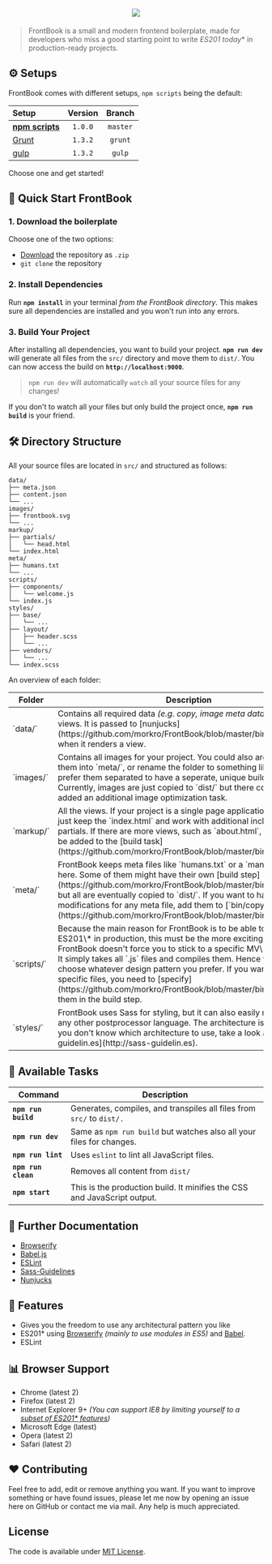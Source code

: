 <h1 align="center"><img src="https://cdn.rawgit.com/morkro/FrontBook/master/media/frontbook-type.svg"></h1>

> FrontBook is a small and modern frontend boilerplate, made for developers who miss a good starting point to write **ES201* today** in production-ready projects.

## ⚙ Setups
FrontBook comes with different setups, `npm scripts` being the default:

| Setup | Version | Branch |
| :---- | :-----: | :----: |
| [**npm scripts**](https://github.com/morkro/FrontBook) | `1.0.0` | `master` |
| [Grunt](https://github.com/morkro/FrontBook/tree/grunt) | `1.3.2` | `grunt` |
| [gulp](https://github.com/morkro/FrontBook/tree/gulp) | `1.3.2` | `gulp` |

Choose one and get started!

## 💾 Quick Start FrontBook
### 1. Download the boilerplate
Choose one of the two options:

* [Download](https://github.com/morkro/FrontBook/archive/master.zip) the repository as `.zip`
* `git clone` the repository

### 2. Install Dependencies
Run **`npm install`** in your terminal _from the FrontBook directory_. This makes sure all dependencies are installed and you won't run into any errors.

### 3. Build Your Project
After installing all dependencies, you want to build your project. **`npm run dev`** will generate all files from the `src/` directory and move them to `dist/`. You can now access the build on **`http://localhost:9000`**.

> `npm run dev` will automatically `watch` all your source files for any changes!

If you don't to watch all your files but only build the project once, **`npm run build`** is your friend.

## 🛠 Directory Structure
All your source files are located in `src/` and structured as follows:

```
data/
├── meta.json
├── content.json
└── ...
images/
├── frontbook.svg
└── ...
markup/
├── partials/
│   └── head.html
└── index.html
meta/
├── humans.txt
└── ...
scripts/
├── components/
│   └── welcome.js
└── index.js
styles/
├── base/
│   └── ...
├── layout/
│   ├── header.scss
│   └── ...
├── vendors/
│   └── ...
└── index.scss
```

An overview of each folder:

<table>
	<thead>
		<tr>
			<th style="width:10%">Folder</th>
			<th style="width:65%">Description</th>
			<th style="width:15%">Executable</th>
		</tr>
	</thead>
	<tbody>
		<tr>
			<td>`data/`</td>
			<td>
				Contains all required data <em>(e.g. copy, image meta data, ...)</em> for your views. It is passed to [nunjucks](https://github.com/morkro/FrontBook/blob/master/bin/html#L42) when it renders a view.
			</td>
			<td>
				[`bin/build-html`](https://github.com/morkro/FrontBook/blob/master/bin/html)
			</td>
		</tr>
		<tr>
			<td>`images/`</td>
			<td>
				Contains all images for your project. You could also argue to move them into `meta/`, or rename the folder to something like `assets/`. I prefer them separated to have a seperate, unique build task. Currently, images are just copied to `dist/` but there could also be added an additional image optimization task.
			</td>
			<td>
				[`bin/copy-assets`](https://github.com/morkro/FrontBook/blob/master/bin/assets#L58)
			</td>
		</tr>
		<tr>
			<td>`markup/`</td>
			<td>
				All the views. If your project is a single page application you might just keep the `index.html` and work with additional includes and partials. If there are more views, such as `about.html`, they need to be added to the [build task](https://github.com/morkro/FrontBook/blob/master/bin/html).
			</td>
			<td>
				[`bin/build-html`](https://github.com/morkro/FrontBook/blob/master/bin/html)
			</td>
		</tr>
		<tr>
			<td>`meta/`</td>
			<td>
				FrontBook keeps meta files like `humans.txt` or a `manifest.json` here. Some of them might have their own [build step](https://github.com/morkro/FrontBook/blob/master/bin/assets#L12), but all are eventually copied to `dist/`. If you want to have specific modifications for any meta file, add them to [`bin/copy-assets`](https://github.com/morkro/FrontBook/blob/master/bin/assets).
			</td>
			<td>
				[`bin/copy-assets`](https://github.com/morkro/FrontBook/blob/master/bin/assets)
			</td>
		</tr>
		<tr>
			<td>`scripts/`</td>
			<td>
				Because the main reason for FrontBook is to be able to write ES201\* in production, this must be the more exciting part. <br>
				FrontBook doesn't force you to stick to a specific MV\* architecture. It simply takes all `.js` files and compiles them. Hence you can choose whatever design pattern you prefer. If you want to exclude specific files, you need to [specify](https://github.com/morkro/FrontBook/blob/master/bin/js#L20) them in the build step.
			</td>
			<td>
				[`bin/build-js`](https://github.com/morkro/FrontBook/blob/master/bin/js)
			</td>
		</tr>
		<tr>
			<td>`styles/`</td>
			<td>
				FrontBook uses Sass for styling, but it can also easily replaced with any other postprocessor language. The architecture is up to you; if you don't know which architecture to use, take a look at [sass-guidelin.es](http://sass-guidelin.es).
			</td>
			<td>
				[`bin/build-css`](https://github.com/morkro/FrontBook/blob/master/bin/css)
			</td>
		</tr>
	</tbody>
</table>

## 🔧 Available Tasks
| Command | Description |
| ------- | ----------- |
| **`npm run build`** | Generates, compiles, and transpiles all files from `src/` to `dist/.` |
| **`npm run dev`** | Same as `npm run build` but watches also all your files for changes. |
| **`npm run lint`** | Uses `eslint` to lint all JavaScript files. |
| **`npm run clean`** | Removes all content from `dist/` |
| **`npm start`** | This is the production build. It minifies the CSS and JavaScript output. |

## 📃 Further Documentation
- [Browserify](http://browserify.org)
- [Babel.js](http://babeljs.io)
- [ESLint](http://eslint.org)
- [Sass-Guidelines](http://www.sass-guidelin.es)
- [Nunjucks](https://mozilla.github.io/nunjucks/)

## 🎊 Features
- Gives you the freedom to use any architectural pattern you like
- ES201* using [Browserify](http://browserify.org/) _(mainly to use modules in ES5)_ and [Babel](https://babeljs.io/).
- ESLint

## 📊 Browser Support
- Chrome (latest 2)
- Firefox (latest 2)
- Internet Explorer 9+ _(You can support IE8 by limiting yourself to a [subset of ES201* features](http://babeljs.io/docs/advanced/caveats/))_
- Microsoft Edge (latest)
- Opera (latest 2)
- Safari (latest 2)

## ❤️ Contributing
Feel free to add, edit or remove anything you want.
If you want to improve something or have found issues, please let me now by opening an issue here on GitHub or contact me via mail. Any help is much appreciated.

## License
The code is available under [MIT License](https://github.com/morkro/FrontBook/blob/master/LICENSE).

[logo-type]: https://raw.githubusercontent.com/morkro/FrontBook/master/src/assets/logo/frontbook.png
